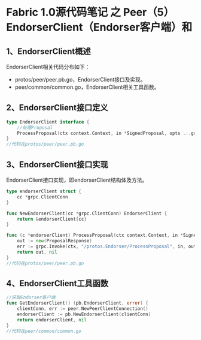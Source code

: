 # Fabric 1.0源代码笔记 之 Peer（5）EndorserClient（Endorser客户端）和

## 1、EndorserClient概述

EndorserClient相关代码分布如下：

* protos/peer/peer.pb.go，EndorserClient接口及实现。
* peer/common/common.go，EndorserClient相关工具函数。

## 2、EndorserClient接口定义

```go
type EndorserClient interface {
	//处理Proposal
	ProcessProposal(ctx context.Context, in *SignedProposal, opts ...grpc.CallOption) (*ProposalResponse, error)
}
//代码在protos/peer/peer.pb.go
```

## 3、EndorserClient接口实现

EndorserClient接口实现，即endorserClient结构体及方法。

```go
type endorserClient struct {
	cc *grpc.ClientConn
}

func NewEndorserClient(cc *grpc.ClientConn) EndorserClient {
	return &endorserClient{cc}
}

func (c *endorserClient) ProcessProposal(ctx context.Context, in *SignedProposal, opts ...grpc.CallOption) (*ProposalResponse, error) {
	out := new(ProposalResponse)
	err := grpc.Invoke(ctx, "/protos.Endorser/ProcessProposal", in, out, c.cc, opts...)
	return out, nil
}
//代码在protos/peer/peer.pb.go
```

## 4、EndorserClient工具函数

```go
//获取Endorser客户端
func GetEndorserClient() (pb.EndorserClient, error) {
	clientConn, err := peer.NewPeerClientConnection()
	endorserClient := pb.NewEndorserClient(clientConn)
	return endorserClient, nil
}
//代码在peer/common/common.go
```